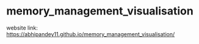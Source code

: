 # memory_management_visualisation
website link: https://abhipandey11.github.io/memory_management_visualisation/
